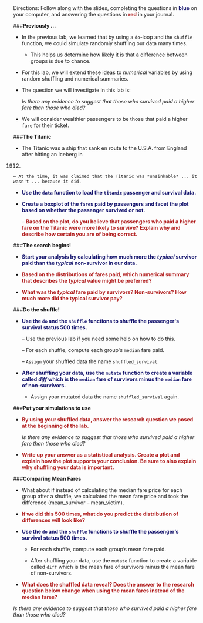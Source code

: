 ##
Directions: Follow along with the slides, completing the questions in <span style="color:midnightblue;">**blue**</span> on your computer, and answering the questions in <span style="color:firebrick;">**red**</span> in your journal.

###**Previously ...**
* In the previous lab, we learned that by using a ```do```-loop and the ```shuffle``` function, we could
simulate randomly shuffling our data many times.

    - This helps us determine how likely it is that a difference between groups is due to chance.

* For this lab, we will extend these ideas to *numerical* variables by using random shuffling and
numerical summaries.

* The question we will investigate in this lab is:

    *Is there any evidence to suggest that those who survived paid a higher fare than those who died?*

* We will consider wealthier passengers to be those that paid a higher ```fare``` for their ticket.

###**The Titanic**
* The Titanic was a ship that sank en route to the U.S.A. from England after hitting an Iceberg in
1912.

    – At the time, it was claimed that the Titanic was *unsinkable* ... it wasn't ... because it did.

* <span style="color:midnightblue;">**Use the ```data``` function to load the ```titanic``` passenger and survival data.**</span>

* <span style="color:midnightblue;">**Create a boxplot of the ```fare```s paid by passengers and facet the plot based on whether the
passenger survived or not.**</span>

    – <span style="color:firebrick;">**Based on the plot, do you believe that passengers who paid a higher fare on the Titanic were more likely to survive? Explain why and describe how certain you are of being correct.**</span>

###**The search begins!**
* <span style="color:midnightblue;">**Start your analysis by calculating how much more the *typical* survivor paid than the *typical* non-survivor
in our data.**</span>

* <span style="color:firebrick;">**Based on the distributions of fares paid, which numerical summary that describes the *typical* value might be preferred?**</span>

* <span style="color:firebrick;">**What was the *typical* fare paid by survivors? Non-survivors? How much more did the typical survivor pay?**</span>

###**Do the shuffle!**
* <span style="color:midnightblue;">**Use the ```do``` and the ```shuffle``` functions to shuffle the passenger's survival status 500 times.**</span>

    – Use the previous lab if you need some help on how to do this.

    – For each shuffle, compute each group's ```median``` fare paid.

    – ```Assign``` your shuffled data the name ```shuffled_survival```.

* <span style="color:midnightblue;">**After shuffling your data, use the ```mutate``` function to create a variable called *diff* which is the ```median``` fare of survivors minus the ```median``` fare of non-survivors.**</span>
    - Assign your mutated data the name ```shuffled_survival``` again.

###**Put your simulations to use**
* <span style="color:firebrick;">**By using your shuffled data, answer the research question we posed at the beginning of the lab.**</span>

    *Is there any evidence to suggest that those who survived paid a higher fare than those who died?*

* <span style="color:firebrick;">**Write up your answer as a statistical analysis. Create a plot and explain how the plot supports your conclusion. Be sure to also explain why shuffling your data is important.**</span>

###**Comparing Mean Fares**
* What about if instead of calculating the median fare price for each group after a shuffle, we calculated the mean fare price and took the difference (mean_survivor – mean_victim).

* <span style="color:firebrick;">**If we did this 500 times, what do you predict the distribution of differences will look like?**</span>

* <span style="color:midnightblue;">**Use the ```do``` and the ```shuffle``` functions to shuffle the passenger’s survival status 500 times.**</span>

    - For each shuffle, compute each group’s mean fare paid.

    - After shuffling your data, use the ```mutate``` function to create a variable called ```diff``` which is the mean fare of survivors minus the mean fare of non-survivors.

* <span style="color:firebrick;">**What does the shuffled data reveal? Does the answer to the research question below change when using the mean fares instead of the median fares?**</span>

*Is there any evidence to suggest that those who survived paid a higher fare than those who died?*

